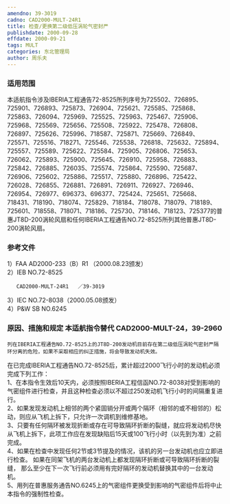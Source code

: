 ```yaml
---
amendno: 39-3019  
cadno: CAD2000-MULT-24R1  
title: 检查/更换第二级低压涡轮气密封严  
publishdate: 2000-09-28  
effdate: 2000-09-21  
tags: MULT  
categories: 东北管理局  
author: 周乐夫  
---
```

  
### 适用范围  
本适航指令涉及IBERIA工程通告72-8525所列序号为725502、726895、725901、726893、725873、726904、725621、725585、725868、725863、726094、725969、725525、725963、725467、725906、725968、725569、725656、725508、725922、725478、726808、726897、725626、725996、718587、725871、725669、726849、725571、725516、718271、725546、725538、726818、725632、725894、725557、725589、725622、725584、725905、726806、725653、726062、725893、725900、725645、726910、725958、726883、725842、726885、726035、725574、725864、725590、725687、726906、725602、725886、725517、725880、726896、725422、726028、726855、726881、726891、726911、726927、726946、726954、726977、696373、696377、725424、725651、725668、718431、718190、718074、725829、718184、718078、718079、718189、725601、718558、718071、718186、725730、718146、718123、725377的普惠JT8D-200涡轮风扇和任何IBERIA工程通告NO.72-8525所列其他普惠JT8D-200涡轮风扇。  
  
<!--more-->  
### 参考文件  
1）FAA AD2000-233（B）R1 （2000.08.23颁发）  
 2）IEB NO.72-8525  
  
       CAD2000-MULT-24R1   ／39-3019  
3）IEC NO.72-8038（2000.05.08颁发）  
 4）P&W SB NO.6245  
  
### 原因、措施和规定 本适航指令替代 CAD2000-MULT-24，39-2960  
    列在IBERIA工程通告NO.72-8525上的JT8D-200发动机目前存在第二级低压涡轮气密封严隔环分离的危险，如果不采取相应的纠正措施，将会导致发动机失效。  
在已完成IBERIA工程通告NO.72-8525后，累计超过2000飞行小时的发动机必须完成下列工作：  
    1、在本指令生效后10天内，必须按照IBERIA工程信函NO.72-8038对受到影响的气密组件进行检查，并且这种检查必须以不超过250发动机飞行小时的间隔重复进行。  
2、如果发现发动机上相邻的两个紧固销分开或两个隔环（相邻的或不相邻的）松动，则应从飞机上拆下，只允许一次调机到维修基地。  
3、只要有任何隔环被发现折断或存在可导致隔环折断的裂缝，就应将发动机尽快从飞机上拆下，此项工作应在发现缺陷后15天或100飞行小时（以先到为准）之前完成。  
4、如果在检查中发现任何2节或3节提及的情况，该机的另一台发动机也应立即进行检查。 如果在同架飞机的两台发动机上都发现隔环折断或可导致隔环折断的裂缝， 那么至少在下一次飞行前必须用有完好隔环的发动机替换其中的一台发动机。  
5、用列在普惠服务通告NO.6245上的气密组件更换受到影响的气密组件后将中止本指令的强制性检查。  
